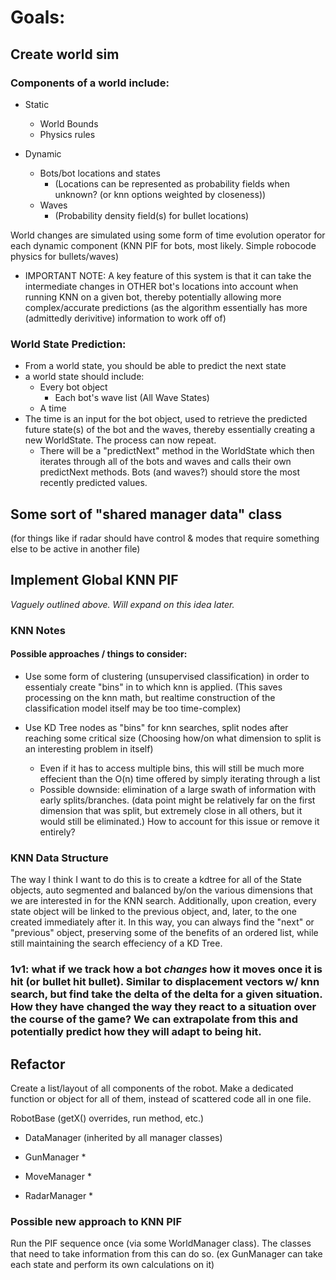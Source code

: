 # Goals:

## Create world sim
### Components of a world include:
  * Static
    * World Bounds
    * Physics rules

  * Dynamic
    * Bots/bot locations and states
        * (Locations can be represented as probability fields when unknown? (or knn options weighted by closeness))
    * Waves
        * (Probability density field(s) for bullet locations)

World changes are simulated using some form of time evolution operator for each dynamic component (KNN PIF for bots, most likely. Simple robocode physics for bullets/waves)
  * IMPORTANT NOTE: A key feature of this system is that it can take the intermediate changes in OTHER bot's locations into account when running KNN on a given bot, thereby potentially allowing more complex/accurate predictions (as the algorithm essentially has more (admittedly derivitive) information to work off of)

### World State Prediction:
  * From a world state, you should be able to predict the next state
  * a world state should include:
    * Every bot object
        * Each bot's wave list (All Wave States)
    * A time
  * The time is an input for the bot object, used to retrieve the predicted future state(s) of the bot and the waves, thereby essentially creating a new WorldState. The process can now repeat.
    * There will be a "predictNext" method in the WorldState which then iterates through all of the bots and waves and calls their own predictNext methods. Bots (and waves?) should store the most recently predicted values.



## Some sort of "shared manager data" class
(for things like if radar should have control & modes that require something else to be active in another file)

## Implement Global KNN PIF
*Vaguely outlined above. Will expand on this idea later.*

### KNN Notes
#### Possible approaches / things to consider:
* Use some form of clustering (unsupervised classification) in order to essentialy create "bins" in to which knn is applied. (This saves processing on the knn math, but realtime construction of the classification model itself may be too time-complex)

* Use KD Tree nodes as "bins" for knn searches, split nodes after reaching some critical size (Choosing how/on what dimension to split is an interesting problem in itself)
    * Even if it has to access multiple bins, this will still be much more effecient than the O(n) time offered by simply iterating through a list
    * Possible downside: elimination of a large swath of information with early splits/branches. (data point might be relatively far on the first dimension that was split, but extremely close in all others, but it would still be eliminated.) How to account for this issue or remove it entirely?

### KNN Data Structure
The way I think I want to do this is to create a kdtree for all of the State objects, auto segmented and balanced by/on the various dimensions that we are interested in for the KNN search. Additionally, upon creation, every state object will be linked to the previous object, and, later, to the one created immediately after it. In this way, you can always find the "next" or "previous" object, preserving some of the benefits of an ordered list, while still maintaining the search effeciency of a KD Tree.


### 1v1: what if we track how a bot *changes* how it moves once it is hit (or bullet hit bullet). Similar to displacement vectors w/ knn search, but find take the delta of the delta for a given situation.  How they have changed the way they react to a situation over the course of the game? We can extrapolate from this and potentially predict how they will adapt to being hit.

## Refactor
Create a list/layout of all components of the robot. Make a dedicated function or object for all of them, instead of scattered code all in one file.

RobotBase (getX() overrides, run method, etc.)
  * DataManager (inherited by all manager classes)
  * GunManager
    * 
  * MoveManager
    * 

  * RadarManager
    * 

### Possible new approach to KNN PIF
Run the PIF sequence once (via some WorldManager class). The classes that need to take information from this can do so. (ex GunManager can take each state and perform its own calculations on it)